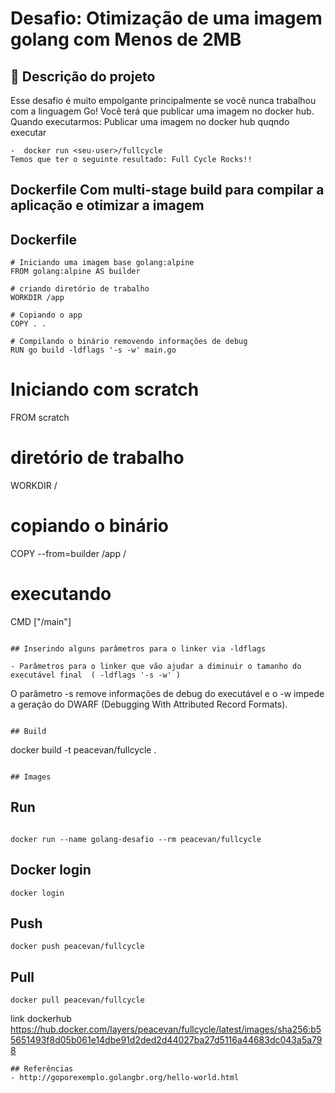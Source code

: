 # Desafio: Otimização de uma imagem golang com Menos de 2MB

## 🌱 Descrição do projeto 

 

Esse desafio é muito empolgante principalmente se você nunca trabalhou com a linguagem Go!
Você terá que publicar uma imagem no docker hub. Quando executarmos:
Publicar uma imagem no docker hub quqndo executar 

    -  docker run <seu-user>/fullcycle
	Temos que ter o seguinte resultado: Full Cycle Rocks!!

## Dockerfile Com multi-stage build para compilar a aplicação e otimizar a imagem

## Dockerfile


```
# Iniciando uma imagem base golang:alpine
FROM golang:alpine AS builder

# criando diretório de trabalho
WORKDIR /app

# Copiando o app
COPY . .

# Compilando o binário removendo informações de debug
RUN go build -ldflags '-s -w' main.go
```

# Iniciando com scratch
FROM scratch

# diretório de trabalho
WORKDIR /

# copiando o binário
COPY --from=builder /app / 

# executando 
CMD ["/main"]
```

## Inserindo alguns parâmetros para o linker via -ldflags

- Parâmetros para o linker que vão ajudar a diminuir o tamanho do executável final  ( -ldflags '-s -w' )

```
O parâmetro -s remove informações de debug do executável e o -w impede a geração do DWARF (Debugging With Attributed Record Formats).
```

## Build 

```
docker build -t peacevan/fullcycle .
```

## Images
```

## Run

```

docker run --name golang-desafio --rm peacevan/fullcycle
```

## Docker login

```
docker login
```
## Push

```
docker push peacevan/fullcycle
```
## Pull

```
docker pull peacevan/fullcycle
```
link dockerhub
https://hub.docker.com/layers/peacevan/fullcycle/latest/images/sha256:b55651493f8d05b061e14dbe91d2ded2d44027ba27d5116a44683dc043a5a798
```
## Referências
- http://goporexemplo.golangbr.org/hello-world.html


